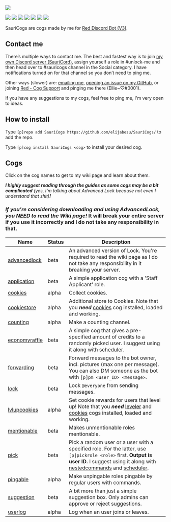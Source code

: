 [![](https://img.shields.io/badge/SauriCogs-by_elijabesu-ffb8d7.svg?style=popout-square&logo=python&logoColor=ffb8d7)](http://saurich.com/sauricogs/)

[![](https://img.shields.io/badge/Red%20DiscordBot-V3-red.svg)](https://github.com/Cog-Creators/Red-DiscordBot) [![](https://img.shields.io/badge/code%20style-black-000000.svg)](https://github.com/python/black) [![](https://www.codefactor.io/repository/github/elijabesu/sauricogs/badge)](https://www.codefactor.io/repository/github/elijabesu/sauricogs) [![](https://img.shields.io/github/repo-size/elijabesu/SauriCogs.svg)](https://github.com/elijabesu/SauriCogs) [![](https://img.shields.io/github/last-commit/elijabesu/SauriCogs.svg)](https://github.com/elijabesu/SauriCogs) [![](https://img.shields.io/github/issues/elijabesu/SauriCogs.svg)](https://github.com/elijabesu/SauriCogs/issues?q=is%3Aopen+is%3Aissue) [![](https://img.shields.io/github/issues-closed/elijabesu/SauriCogs.svg)](https://github.com/elijabesu/SauriCogs/issues?q=is%3Aissue+is%3Aclosed)

SauriCogs are cogs made by me for [Red Discord Bot (V3)](https://github.com/Cog-Creators/Red-DiscordBot/).

## Contact me

There’s multiple ways to contact me. The best and fastest way is to join [my own Discord server (SauriCord)](https://discord.gg/Q5KX6kS), assign yourself a role in #unlock-me and then head over to #sauricogs channel in the Social category. I have notifications turned on for that channel so you don’t need to ping me.

Other ways (slower) are: <a href="mailto:ellie@saurich.com?subject=SauriCogs">emailing me</a>, <a href="https://github.com/elijabesu/SauriCogs/issues">opening an issue on my GitHub</a>, or joining <a href="https://discord.gg/GET4DVk">Red - Cog Support</a> and pinging me there (Ellie~♡#0001).

If you have any suggestions to my cogs, feel free to ping me, I'm very open to ideas.

## How to install

Type `[p]repo add SauriCogs https://github.com/elijabesu/SauriCogs/` to add the repo.

Type `[p]cog install SauriCogs <cog>` to install your desired cog.

## Cogs

Click on the cog names to get to my wiki page and learn about them.

***I highly suggest reading through the guides as some cogs may be a bit complicated*** *(yes, I'm talking about Advanced Lock because not even I understand that shit)****!***

### *If you're considering downloading and using AdvancedLock, you NEED to read the Wiki page!* It will break your entire server if you use it incorrectly and I do not take any responsibility in that.

| Name | Status | Description | 
| --- | --- | --- | 
| [advancedlock](https://saurich.com/advancedlock/) | beta | An advanced version of Lock. You're required to read the wiki page as I do not take any responsibility in it breaking your server. | 
| [application](https://saurich.com/application/) | beta | A simple application cog with a 'Staff Applicant' role. | 
| [cookies](https://saurich.com/cookies/) | alpha | Collect cookies. |
| [cookiestore](https://saurich.com/cookiestore/) | alpha | Additional store to Cookies. Note that you ***need*** [cookies](https://github.com/elijabesu/SauriCogs/) cog installed, loaded and working.|
| [counting](https://saurich.com/counting/) | alpha | Make a counting channel. |
| [economyraffle](https://saurich.com/economyraffle/) | beta | A simple cog that gives a pre-specified amount of credits to a randomly picked user. I suggest using it along with [scheduler](https://github.com/mikeshardmind/SinbadCogs). | 
| [forwarding](https://saurich.com/forwarding/) | beta | Forward messages to the bot owner, incl. pictures (max one per message). You can also DM someone as the bot with `[p]pm <user_ID> <message>`. |
| [lock](https://saurich.com/lock/) | beta | Lock `@everyone` from sending messages.  |
| [lvlupcookies](https://saurich.com/lvlupcookies/) | alpha |     Set cookie rewards for users that level up! Note that you ***need*** [leveler](https://github.com/fixator10/Fixator10-Cogs) and [cookies](https://github.com/elijabesu/SauriCogs/) cogs installed, loaded and working. |
| [mentionable](https://saurich.com/mentionable/) | beta | Makes unmentionable roles mentionable. |
| [pick](https://saurich.com/pick/) | beta | Pick a random user or a user with a specified role. For the latter, use `[p]pickrole <role>` first. **Output is user ID.** I suggest using it along with [nestedcommands](https://github.com/tmercswims/tmerc-cogs) and [scheduler](https://github.com/mikeshardmind/SinbadCogs). |
| [pingable](https://saurich.com/pingable/) | alpha | Make unpingable roles pingable by regular users with commands. |
| [suggestion](https://saurich.com/suggestion/) | beta | A bit more than just a simple suggestion box. Only admins can approve or reject suggestions. |
| [userlog](https://saurich.com/userlog/) | alpha | Log when an user joins or leaves. |